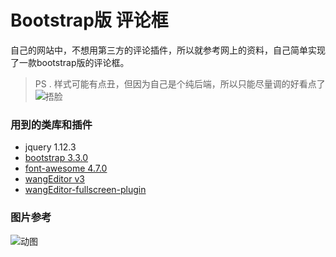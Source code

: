 # Bootstrap版 评论框

自己的网站中，不想用第三方的评论插件，所以就参考网上的资料，自己简单实现了一款bootstrap版的评论框。

> PS . 样式可能有点丑，但因为自己是个纯后端，所以只能尽量调的好看点了![捂脸](http://img.t.sinajs.cn/t4/appstyle/expression/ext/normal/3c/pcmoren_wu_org.png)



### 用到的类库和插件

- jquery 1.12.3
- [bootstrap 3.3.0](http://www.bootcdn.cn/)
- [font-awesome 4.7.0](http://fontawesome.dashgame.com)
- [wangEditor v3](https://www.kancloud.cn/wangfupeng/wangeditor3/332599)
- [wangEditor-fullscreen-plugin](https://github.com/chris-peng/wangEditor-fullscreen-plugin)

### 图片参考

![动图](https://gitee.com/yadong.zhang/bootstrapComment/raw/master/demo/bootstrap%E8%AF%84%E8%AE%BA%E6%A1%86%20-%20%E7%A4%BA%E4%BE%8B.gif)
